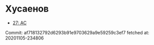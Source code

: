 # Хусаенов
- [27: AC](27.md)

Commit: af718132792d6293b91e9703629a9e59259c3ef7
 fetched at: 20201105-234806

